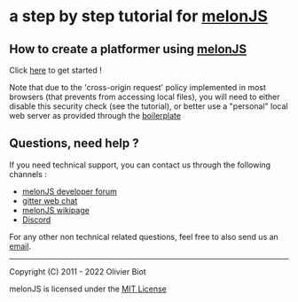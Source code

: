 a step by step tutorial for [melonJS](http://melonjs.org/)
===============================================================================

How to create a platformer using [melonJS](http://melonjs.org/)
-------------------------------------------------------------------------------
Click [here](http://melonjs.github.io/tutorial-platformer/) to get started !

Note that due to the 'cross-origin request' policy implemented in most browsers (that prevents from accessing local files), you will need to either disable this security check (see the tutorial), or better use a "personal" local web server as provided through the [boilerplate](https://github.com/melonjs/es6-boilerplate)

Questions, need help ?
-------------------------------------------------------------------------------
If you need technical support, you can contact us through the following channels :
* [melonJS developer forum](http://www.html5gamedevs.com/forum/32-melonjs/)
* [gitter web chat](https://gitter.im/melonjs/public)
* [melonJS wikipage](https://github.com/melonjs/melonJS/wiki)
* [Discord](https://discord.gg/aur7JMk)

For any other non technical related questions, feel free to also send us an [email](mailto:contact@melonjs.org).

-------------------------------------------------------------------------------
Copyright (C) 2011 - 2022 Olivier Biot

melonJS is licensed under the [MIT License](http://www.opensource.org/licenses/mit-license.php)
